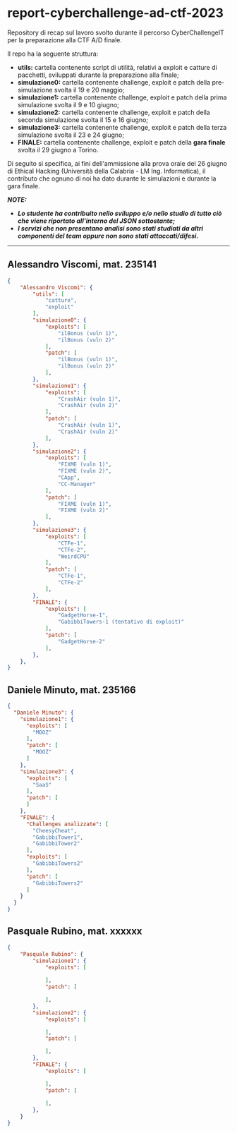 # report-cyberchallenge-ad-ctf-2023
Repository di recap sul lavoro svolto durante il percorso CyberChallengeIT per la preparazione alla CTF A/D finale.

Il repo ha la seguente struttura:
* **utils:** cartella contenente script di utilità, relativi a exploit e catture di pacchetti, sviluppati durante la preparazione alla finale;
* **simulazione0:** cartella contenente challenge, exploit e patch della pre-simulazione svolta il 19 e 20 maggio;
* **simulazione1:** cartella contenente challenge, exploit e patch della prima simulazione svolta il 9 e 10 giugno;
* **simulazione2:** cartella contenente challenge, exploit e patch della seconda simulazione svolta il 15 e 16 giugno;
* **simulazione3:** cartella contenente challenge, exploit e patch della terza simulazione svolta il 23 e 24 giugno;
* **FINALE:** cartella contenente challenge, exploit e patch della **gara finale** svolta il 29 giugno a Torino.

Di seguito si specifica, ai fini dell'ammissione alla prova orale del 26 giugno di Ethical Hacking (Università della Calabria - LM Ing. Informatica), il contributo che ognuno di noi ha dato durante le simulazioni e durante la gara finale.

***NOTE:***
- ***Lo studente ha contribuito nello sviluppo e/o nello studio di tutto ciò che viene riportato all'interno del JSON sottostante;***
- ***I servizi che non presentano analisi sono stati studiati da altri componenti del team oppure non sono stati attaccati/difesi.***

---

## Alessandro Viscomi, mat. 235141
```json
{
    "Alessandro Viscomi": {
        "utils": [
            "catture",
            "exploit"
        ],
        "simulazione0": {
            "exploits": [
                "ilBonus (vuln 1)",
                "ilBonus (vuln 2)"
            ],
            "patch": [
                "ilBonus (vuln 1)",
                "ilBonus (vuln 2)"
            ],
        },
        "simulazione1": {
            "exploits": [
                "CrashAir (vuln 1)",
                "CrashAir (vuln 2)"
            ],
            "patch": [
                "CrashAir (vuln 1)",
                "CrashAir (vuln 2)"
            ],
        },
        "simulazione2": {
            "exploits": [
                "FIXME (vuln 1)",
                "FIXME (vuln 2)",
                "CApp",
                "CC-Manager"
            ],
            "patch": [
                "FIXME (vuln 1)",
                "FIXME (vuln 2)"
            ],
        },
        "simulazione3": {
            "exploits": [
                "CTFe-1",
                "CTFe-2",
                "WeirdCPU"
            ],
            "patch": [
                "CTFe-1",
                "CTFe-2"
            ],
        },
        "FINALE": {
            "exploits": [
                "GadgetHorse-1",
                "GabibbiTowers-1 (tentativo di exploit)"
            ],
            "patch": [
                "GadgetHorse-2"
            ],
        },
    },
}
```


## Daniele Minuto, mat. 235166

```json
{
  "Daniele Minuto": {
    "simulazione1": {
      "exploits": [
        "MOOZ"
      ],
      "patch": [
        "MOOZ"
      ]
    },
    "simulazione3": {
      "exploits": [
        "SaaS"
      ],
      "patch": [
      ]
    },
    "FINALE": {
      "Challenges analizzate": [
        "CheesyCheat", 
        "GabibbiTower1",
        "GabibbiTower2"
      ],
      "exploits": [
        "GabibbiTowers2"
      ],
      "patch": [
        "GabibbiTowers2"
      ]
    }
  }
}
```

## Pasquale Rubino, mat. xxxxxx
```json
{
    "Pasquale Rubino": {
        "simulazione1": {
            "exploits": [
                
            ],
            "patch": [

            ],
        },
        "simulazione2": {
            "exploits": [

            ],
            "patch": [

            ],
        },
        "FINALE": {
            "exploits": [

            ],
            "patch": [
                
            ],
        },
    }
}
```

